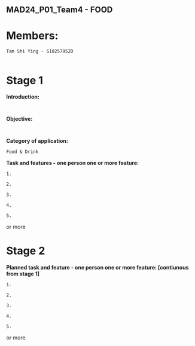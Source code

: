## MAD24_P01_Team4 - FOOD 
# Members:

```
Tam Shi Ying - S10257952D


```


# Stage 1
**Introduction:**

```


```


**Objective:**

```


```

**Category of application:**

```
Food & Drink

```

**Task and features - one person one or more feature:**

```
1. 
```
```
2. 
```
```
3. 
```
```
4. 
```
```
5. 
```
or more
# Stage 2

**Planned task and feature - one person one or more feature: [contiunous from stage 1]**

```
1. 
```
```
2.
```
```
3.
```
```
4.
```
```
5.
```

or more 
